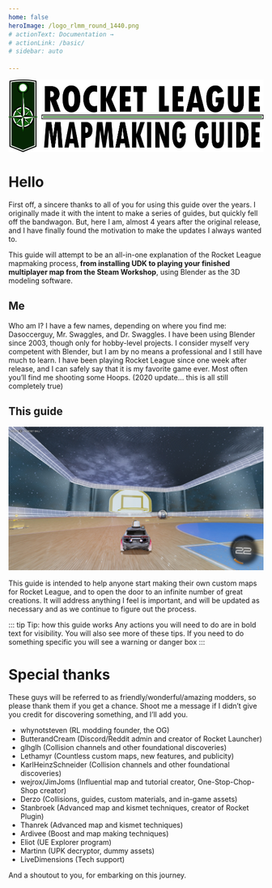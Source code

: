 ```yaml
---
home: false
heroImage: /logo_rlmm_round_1440.png
# actionText: Documentation →
# actionLink: /basic/
# sidebar: auto

---
```



![alt text](./.vuepress/public/images/image234.png)

# Hello

First off, a sincere thanks to all of you for using this guide over the years. I originally made it with the intent to make a series of guides, but quickly fell off the bandwagon. But, here I am, almost 4 years after the original release, and I have finally found the motivation to make the updates I always wanted to.

This guide will attempt to be an all-in-one explanation of the Rocket League mapmaking process, **from installing UDK to playing your finished multiplayer map from the Steam Workshop**, using Blender as the 3D modeling software.

## Me 

Who am I? I have a few names, depending on where you find me: Dasoccerguy, Mr. Swaggles, and Dr. Swaggles. I have been using Blender since 2003, though only for hobby-level projects. I consider myself very competent with Blender, but I am by no means a professional and I still have much to learn. I have been playing Rocket League since one week after release, and I can safely say that it is my favorite game ever. Most often you’ll find me shooting some Hoops. (2020 update… this is all still completely true)

## This guide

![alt text](./.vuepress/public/image165.jpg)

This guide is intended to help anyone start making their own custom maps for Rocket League, and to open the door to an infinite number of great creations. It will address anything I feel is important, and will be updated as necessary and as we continue to figure out the process.

::: tip Tip: how this guide works
Any actions you will need to do are in bold text for visibility. You will also see more of these tips. If you need to do something specific you will see a warning or danger box
:::

# Special thanks

These guys will be referred to as friendly/wonderful/amazing modders, so please thank them if you get a chance. Shoot me a message if I didn’t give you credit for discovering something, and I’ll add you.

* whynotsteven (RL modding founder, the OG)
* ButterandCream (Discord/Reddit admin and creator of Rocket Launcher)
* glhglh (Collision channels and other foundational discoveries)
* Lethamyr (Countless custom maps, new features, and publicity)
* KarlHeinzSchneider (Collision channels and other foundational discoveries)
* wejrox/JimJoms (Influential map and tutorial creator, One-Stop-Chop-Shop creator)
* Derzo (Collisions, guides, custom materials, and in-game assets)
* Stanbroek (Advanced map and kismet techniques, creator of Rocket Plugin)
* Thanrek (Advanced map and kismet techniques)
* Ardivee (Boost and map making techniques)
* Eliot (UE Explorer program)
* Martinn (UPK decryptor, dummy assets)
* LiveDimensions (Tech support)

And a shoutout to you, for embarking on this journey.


      